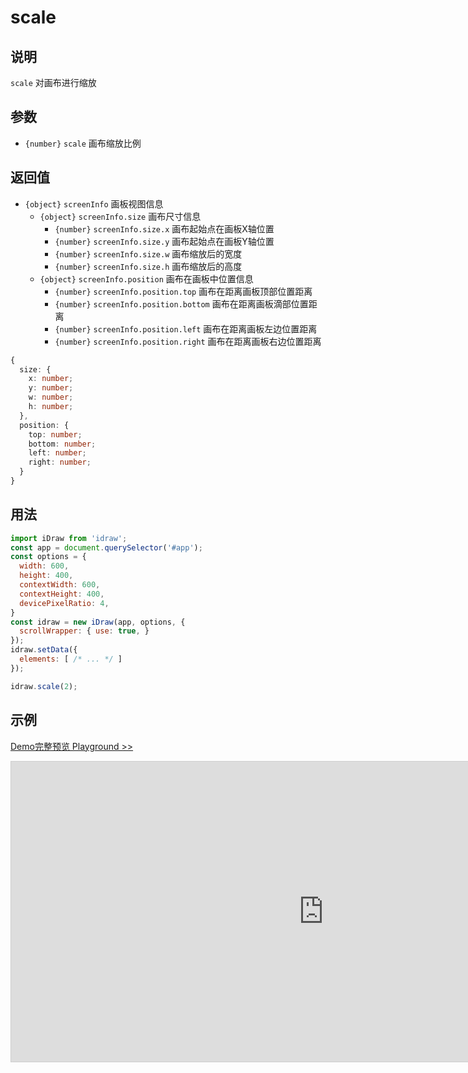 # scale

## 说明

`scale` 对画布进行缩放

## 参数

- `{number}` `scale` 画布缩放比例

## 返回值

- `{object}` `screenInfo` 画板视图信息
  - `{object}` `screenInfo.size` 画布尺寸信息
    - `{number}` `screenInfo.size.x` 画布起始点在画板X轴位置
    - `{number}` `screenInfo.size.y` 画布起始点在画板Y轴位置
    - `{number}` `screenInfo.size.w` 画布缩放后的宽度
    - `{number}` `screenInfo.size.h` 画布缩放后的高度
  - `{object}` `screenInfo.position` 画布在画板中位置信息
    - `{number}` `screenInfo.position.top` 画布在距离画板顶部位置距离
    - `{number}` `screenInfo.position.bottom` 画布在距离画板滴部位置距离
    - `{number}` `screenInfo.position.left` 画布在距离画板左边位置距离
    - `{number}` `screenInfo.position.right` 画布在距离画板右边位置距离



```ts
{
  size: {
    x: number;
    y: number;
    w: number;
    h: number;
  },
  position: {
    top: number;
    bottom: number;
    left: number;
    right: number;
  }
}
```

## 用法

```js
import iDraw from 'idraw';
const app = document.querySelector('#app');
const options = {
  width: 600,
  height: 400,
  contextWidth: 600,
  contextHeight: 400,
  devicePixelRatio: 4,
}
const idraw = new iDraw(app, options, {
  scrollWrapper: { use: true, }
});
idraw.setData({
  elements: [ /* ... */ ]
});

idraw.scale(2);
```

## 示例

[Demo完整预览 Playground >>](https://idrawjs.github.io/playground/?demo=api-scale)

<iframe 
  src="https://idrawjs.github.io/playground/?demo=api-scale&header=false&sider=false&default-editor-split=37" 
  width="1000" height="480" frameborder="no" border="0"
  style="border: 1px solid #cecece; margin: 0px auto;"
></iframe>